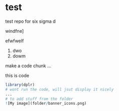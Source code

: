 # test
test repo for six sigma
d

windfne]

efwfwelf
1. dwo
2. dowm



make a code chunk 
... 

this is code 
```r
library(dplr)
# wont run the code, will jsut display it nicely 
...
# to add stuff from the folder 
![My image](folder/banner_icons.png)
